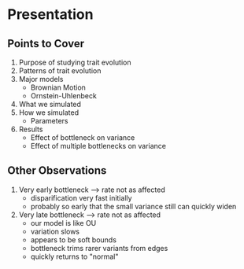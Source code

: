 # Presentation

## Points to Cover

1. Purpose of studying trait evolution
2. Patterns of trait evolution
3. Major models
	* Brownian Motion
	* Ornstein-Uhlenbeck
4. What we simulated
5. How we simulated
	* Parameters
6. Results
	* Effect of bottleneck on variance
	* Effect of multiple bottlenecks on variance

## Other Observations

1. Very early bottleneck --> rate not as affected
	* disparification very fast initially
	* probably so early that the small variance still can quickly widen
2. Very late bottleneck --> rate not as affected
	* our model is like OU
	* variation slows
	* appears to be soft bounds 
	* bottleneck trims rarer variants from edges
	* quickly returns to "normal"